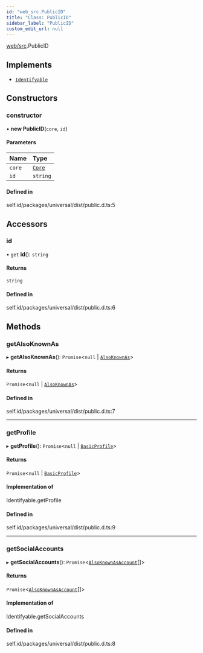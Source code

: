 ```yaml
---
id: "web_src.PublicID"
title: "Class: PublicID"
sidebar_label: "PublicID"
custom_edit_url: null
---
```


[web/src](../modules/web_src.md).PublicID

## Implements

- [`Identifyable`](../modules/web_src.md#identifyable)

## Constructors

### constructor

• **new PublicID**(`core`, `id`)

#### Parameters

| Name | Type |
| :------ | :------ |
| `core` | [`Core`](web_src.Core.md) |
| `id` | `string` |

#### Defined in

self.id/packages/universal/dist/public.d.ts:5

## Accessors

### id

• `get` **id**(): `string`

#### Returns

`string`

#### Defined in

self.id/packages/universal/dist/public.d.ts:6

## Methods

### getAlsoKnownAs

▸ **getAlsoKnownAs**(): `Promise`<``null`` \| [`AlsoKnownAs`](../interfaces/universal_src.AlsoKnownAs.md)\>

#### Returns

`Promise`<``null`` \| [`AlsoKnownAs`](../interfaces/universal_src.AlsoKnownAs.md)\>

#### Defined in

self.id/packages/universal/dist/public.d.ts:7

___

### getProfile

▸ **getProfile**(): `Promise`<``null`` \| [`BasicProfile`](../interfaces/universal_src.BasicProfile.md)\>

#### Returns

`Promise`<``null`` \| [`BasicProfile`](../interfaces/universal_src.BasicProfile.md)\>

#### Implementation of

Identifyable.getProfile

#### Defined in

self.id/packages/universal/dist/public.d.ts:9

___

### getSocialAccounts

▸ **getSocialAccounts**(): `Promise`<[`AlsoKnownAsAccount`](../interfaces/universal_src.AlsoKnownAsAccount.md)[]\>

#### Returns

`Promise`<[`AlsoKnownAsAccount`](../interfaces/universal_src.AlsoKnownAsAccount.md)[]\>

#### Implementation of

Identifyable.getSocialAccounts

#### Defined in

self.id/packages/universal/dist/public.d.ts:8
